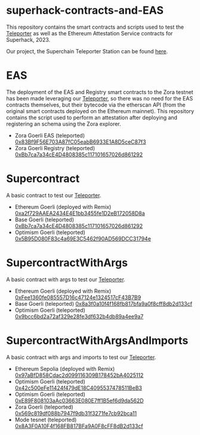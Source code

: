 # superhack-contracts-and-EAS
This repository contains the smart contracts and scripts used to test the [Teleporter](https://github.com/jvaleskadevs/superchain-teleporter-station) as well as the Ethereum Attestation Service contracts for Superhack, 2023.

Our project, the Superchain Teleporter Station can be found [here](https://github.com/jvaleskadevs/superchain-teleporter-station).

# EAS
The deployment of the EAS and Registry smart contracts to the Zora testnet has been made leveraging our [Teleporter](https://github.com/jvaleskadevs/superchain-teleporter-station), so there was no need for the EAS contracts themselves, but their bytecode via the etherscan API (from the original smart contracts deployed on the Ethereum mainnet). This repository contains the script used to perform an attestation after deploying and registering an schema using the Zora explorer.
- Zora Goerli EAS (teleported) [0x83Bf9F56E703A87fC05eabB6933E1A8D5ceC87f3](https://testnet.explorer.zora.energy/address/0x83Bf9F56E703A87fC05eabB6933E1A8D5ceC87f3?tab=contract)
- Zora Goerli Registry (teleported) [0xBb7ca7a34cE4D4808385c117101657026d861292](https://testnet.explorer.zora.energy/address/0xBb7ca7a34cE4D4808385c117101657026d861292?tab=contract)
# Supercontract
A basic contract to test our [Teleporter](https://github.com/jvaleskadevs/superchain-teleporter-station).
- Ethereum Goerli (deployed with Remix) [0xa2f729AAEA2434E4E1bb3455fe1D2eB172058D8a](https://goerli.etherscan.io/address/0xa2f729AAEA2434E4E1bb3455fe1D2eB172058D8a#code)
- Base Goerli (teleported) [0xBb7ca7a34cE4D4808385c117101657026d861292](https://goerli.basescan.org/address/0xbb7ca7a34ce4d4808385c117101657026d861292#code)
- Optimism Goerli (teleported) [0x5B95D080F83c4a69E3C5462f90AD569DCC31794e](https://goerli-optimism.etherscan.io/address/0x5B95D080F83c4a69E3C5462f90AD569DCC31794e#code)
# SupercontractWithArgs
A basic contract with args to test our [Teleporter](https://github.com/jvaleskadevs/superchain-teleporter-station).
- Ethereum Goerli (deployed with Remix) [0xFee1360fe085557D16c47124e1324517cF43B7B9](https://goerli.etherscan.io/address/0xFee1360fe085557D16c47124e1324517cF43B7B9#code)
- Base Goerli (teleported) [0x8a3f0a10f4f168fb817bfa9a0f8cff8db2d133cf](https://goerli.basescan.org/address/0x8a3f0a10f4f168fb817bfa9a0f8cff8db2d133cf#code)
- Optimism Goerli (teleported) [0x9bcc6bd2a72af329e28fe3df632b4db89a4ee9a7](https://goerli-optimism.etherscan.io/address/0x9bcc6bd2a72af329e28fe3df632b4db89a4ee9a7#code)
# SupercontractWithArgsAndImports
A basic contract with args and imports to test our [Teleporter](https://github.com/jvaleskadevs/superchain-teleporter-station).
- Ethereum Sepolia (deployed with Remix) [0x97aBfD858Cdac2d099116309B178452bA4025112](https://goerli-optimism.etherscan.io/address/0x9bcc6bd2a72af329e28fe3df632b4db89a4ee9a7#code)
- Optimism Goerli (teleported) [0x42c500eFe11424f479dE18C4095537478511BeB3](https://goerli-optimism.etherscan.io/address/0x42c500efe11424f479de18c4095537478511beb3#code)
- Optimism Goerli (teleported) [0xE89F808103aAc03663E080E7ff1B5ef6d9da562D](https://goerli-optimism.etherscan.io/address/0xe89f808103aac03663e080e7ff1b5ef6d9da562d#code)
- Zora Goerli (teleported) [0x569c819df088b7947f9db31f3271fe7cb92bca11](https://testnet.explorer.zora.energy/address/0x569c819dF088b7947f9dB31F3271FE7cb92Bca11?tab=contract)
- Mode tesnet (teleported) [0x8A3F0A10F4f168FB817BFa9A0F8cFF8dB2d133cf](https://sepolia.explorer.mode.network/address/0x8A3F0A10F4f168FB817BFa9A0F8cFF8dB2d133cf?tab=contract)

